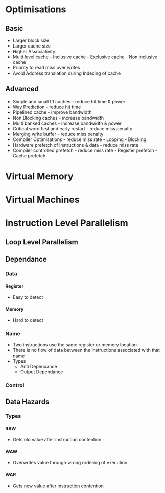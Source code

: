 # Optimisations

## Basic

- Larger block size
- Larger cache size
- Higher Associativity
- Multi level cache
        - Inclusive cache
        - Exclusive cache
        - Non inclusive cache
- Priority to read miss over writes
- Avoid Address translation during Indexing of cache

## Advanced

- Simple and small L1 caches - reduce hit time & power
- Way Prediction - reduce hit time
- Pipelined cache - improve bandwidth
- Non Blocking caches - increase bandwidth
- Multi banked caches - increase bandwidth & power
- Critical word first and early restart - reduce miss penalty
- Merging write buffer - reduce miss penalty
- Compiler Optimisations - reduce miss rate
        - Looping
        - Blocking
- Hardware prefetch of instructions & data - reduce miss rate
- Compiler controlled prefetch - reduce miss rate
        - Register prefetch
        - Cache prefetch


# Virtual Memory


# Virtual Machines


# Instruction Level Parallelism

## Loop Level Parallelism


## Dependance

### Data
#### Register
- Easy to detect

#### Memory
- Hard to detect

### Name
- Two instructions use the same register or memory location
- There is no flow of data between the instructions associated with that name
- Types
    - Anti Dependance
    - Output Dependance

### Control


## Data Hazards

### Types

#### RAW
- Gets old value after instruction contention

#### WAW
- Overwrites value through wrong ordering of execution

#### WAR
- Gets new value after instruction contention
